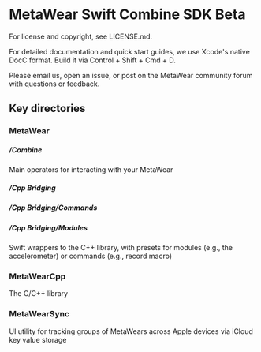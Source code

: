 # MetaWear Swift Combine SDK Beta

For license and copyright, see LICENSE.md.

For detailed documentation and quick start guides, we use 
Xcode's native DocC format. Build it via Control + Shift + Cmd + D.

Please email us, open an issue, or post on the MetaWear community 
forum with questions or feedback.


Key directories
--------------

### MetaWear
##### /Combine 
Main operators for interacting with your MetaWear

##### /Cpp Bridging
##### /Cpp Bridging/Commands
##### /Cpp Bridging/Modules
Swift wrappers to the C++ library, with presets for modules 
(e.g., the accelerometer) or commands (e.g., record macro)


### MetaWearCpp
The C/C++ library

### MetaWearSync
UI utility for tracking groups of MetaWears 
across Apple devices via iCloud key value storage
